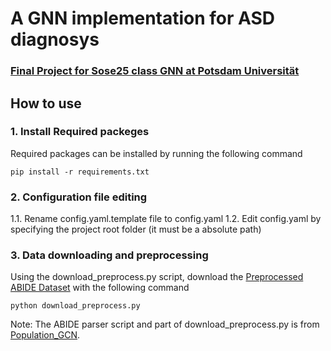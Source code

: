 # A GNN implementation for ASD diagnosys

### <ins>Final Project for Sose25 class GNN at Potsdam Universität </ins>

## How to use 

### 1. Install Required packeges
Required packages  can be installed by running the following command

```
pip install -r requirements.txt
```


### 2. Configuration file editing

 1.1. Rename config.yaml.template file to config.yaml
 1.2. Edit config.yaml by specifying the project root folder (it must be a absolute path)

### 3. Data downloading and preprocessing

Using the download_preprocess.py script, download the [Preprocessed ABIDE Dataset](http://preprocessed-connectomes-project.org/abide/)  with the following command

```
python download_preprocess.py

```
Note: The ABIDE parser script and part of download_preprocess.py  is from [Population_GCN](https://github.com/parisots/population-gcn). 





